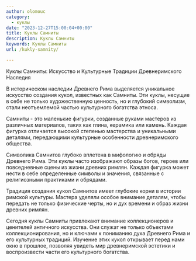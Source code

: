 ```yaml
---
author: olomouc
category:
  - куклы
date: "2023-12-27T15:00:04+00:00"
title: Куклы Самниты
description: Куклы Самниты
keywords: Куклы Самниты
url: /kukly-samnity/

---
```

Куклы Самниты: Искусство и Культурные Традиции Древнеримского Наследия

В историческом наследии Древнего Рима выделяется уникальное искусство создания кукол, известных как Самниты. Эти куклы, несущие в себе не только художественную ценность, но и глубокий символизм, стали неотъемлемой частью культурного богатства этноса.

Самниты \- это маленькие фигурки, созданные руками мастеров из различных материалов, таких как глина, керамика или камень. Каждая фигурка отличается высокой степенью мастерства и уникальными деталями, передающими культурные особенности древнеримского общества.

Символика Самнитов глубоко вплетена в мифологию и обряды Древнего Рима. Эти куклы часто изображают образы богов, героев или повседневные сцены из жизни древних римлян. Каждая фигурка может нести в себе определенные символы и значения, связанные с религиозными практиками и обрядами.

Традиция создания кукол Самнитов имеет глубокие корни в истории римской культуры. Мастера уделяли особое внимание деталям, чтобы передать не только физические черты, но и дух времени и образ жизни древних римлян.

Сегодня куклы Самниты привлекают внимание коллекционеров и ценителей античного искусства. Они служат не только объектами коллекционирования, но и ключами к пониманию духа Древнего Рима и его культурных традиций. Изучение этих кукол открывает перед нами окно в прошлое, позволяя увидеть мир древнеримской эстетики и воспроизвести части его культурного богатства.
